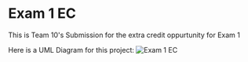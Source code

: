 # Exam 1 EC
This is Team 10's Submission for the extra credit oppurtunity for Exam 1

Here is a UML Diagram for this project:
![Exam 1 EC](https://github.com/user-attachments/assets/457255c1-648c-4692-9202-e136a79a9fa9)
